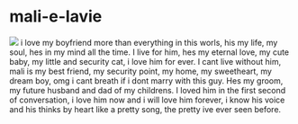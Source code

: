 # mali-e-lavie
![](https://media1.tenor.com/m/Dh_nNCGN6fYAAAAC/star-wars-anakin-skywalker.gif)
i love my boyfriend more than everything in this worls, his my life, my soul, hes in my mind all the time. I live for him, hes my eternal love, my cute baby, my little and security cat, i love him for ever. I cant live without him, mali is my best friend, my security point, my home, my sweetheart, my dream boy, omg i cant breath if i dont marry with this guy. Hes my groom, my future husband and dad of my childrens. I loved him in the first second of conversation, i love him now and i will love him forever, i know his voice and his thinks by heart like a pretty song, the pretty ive ever seen before. 
